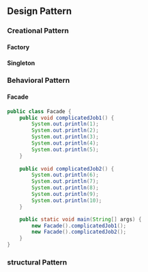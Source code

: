 ## Design Pattern

### Creational Pattern

#### Factory

#### Singleton

### Behavioral Pattern

#### Facade



```java
public class Facade {
    public void complicatedJob1() {
        System.out.println(1);
        System.out.println(2);
        System.out.println(3);
        System.out.println(4);
        System.out.println(5);
    }
     
    public void complicatedJob2() {
        System.out.println(6);
        System.out.println(7);
        System.out.println(8);
        System.out.println(9);
        System.out.println(10);
    }

    public static void main(String[] args) {
        new Facade().complicatedJob1();
        new Facade().complicatedJob2();
    }
}
```



### structural Pattern
